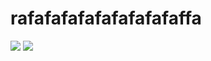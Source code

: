 # rafafafafafafafafafaffa


![](https://media1.tenor.com/m/R_eZ54c3HF8AAA)
 ![](https://media1.tenor.com/m/R_eZ54c3HF8AAAAd/coutinho-vasco.gif)
